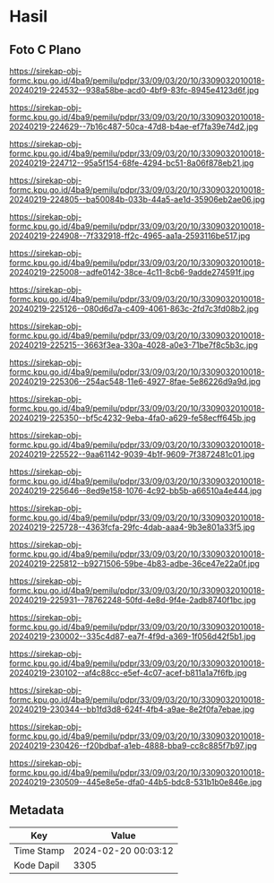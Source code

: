 # Hasil

## Foto C Plano

https://sirekap-obj-formc.kpu.go.id/4ba9/pemilu/pdpr/33/09/03/20/10/3309032010018-20240219-224532--938a58be-acd0-4bf9-83fc-8945e4123d6f.jpg

https://sirekap-obj-formc.kpu.go.id/4ba9/pemilu/pdpr/33/09/03/20/10/3309032010018-20240219-224629--7b16c487-50ca-47d8-b4ae-ef7fa39e74d2.jpg

https://sirekap-obj-formc.kpu.go.id/4ba9/pemilu/pdpr/33/09/03/20/10/3309032010018-20240219-224712--95a5f154-68fe-4294-bc51-8a06f878eb21.jpg

https://sirekap-obj-formc.kpu.go.id/4ba9/pemilu/pdpr/33/09/03/20/10/3309032010018-20240219-224805--ba50084b-033b-44a5-ae1d-35906eb2ae06.jpg

https://sirekap-obj-formc.kpu.go.id/4ba9/pemilu/pdpr/33/09/03/20/10/3309032010018-20240219-224908--7f332918-ff2c-4965-aa1a-2593116be517.jpg

https://sirekap-obj-formc.kpu.go.id/4ba9/pemilu/pdpr/33/09/03/20/10/3309032010018-20240219-225008--adfe0142-38ce-4c11-8cb6-9adde274591f.jpg

https://sirekap-obj-formc.kpu.go.id/4ba9/pemilu/pdpr/33/09/03/20/10/3309032010018-20240219-225126--080d6d7a-c409-4061-863c-2fd7c3fd08b2.jpg

https://sirekap-obj-formc.kpu.go.id/4ba9/pemilu/pdpr/33/09/03/20/10/3309032010018-20240219-225215--3663f3ea-330a-4028-a0e3-71be7f8c5b3c.jpg

https://sirekap-obj-formc.kpu.go.id/4ba9/pemilu/pdpr/33/09/03/20/10/3309032010018-20240219-225306--254ac548-11e6-4927-8fae-5e86226d9a9d.jpg

https://sirekap-obj-formc.kpu.go.id/4ba9/pemilu/pdpr/33/09/03/20/10/3309032010018-20240219-225350--bf5c4232-9eba-4fa0-a629-fe58ecff645b.jpg

https://sirekap-obj-formc.kpu.go.id/4ba9/pemilu/pdpr/33/09/03/20/10/3309032010018-20240219-225522--9aa61142-9039-4b1f-9609-7f3872481c01.jpg

https://sirekap-obj-formc.kpu.go.id/4ba9/pemilu/pdpr/33/09/03/20/10/3309032010018-20240219-225646--8ed9e158-1076-4c92-bb5b-a66510a4e444.jpg

https://sirekap-obj-formc.kpu.go.id/4ba9/pemilu/pdpr/33/09/03/20/10/3309032010018-20240219-225728--4363fcfa-29fc-4dab-aaa4-9b3e801a33f5.jpg

https://sirekap-obj-formc.kpu.go.id/4ba9/pemilu/pdpr/33/09/03/20/10/3309032010018-20240219-225812--b9271506-59be-4b83-adbe-36ce47e22a0f.jpg

https://sirekap-obj-formc.kpu.go.id/4ba9/pemilu/pdpr/33/09/03/20/10/3309032010018-20240219-225931--78762248-50fd-4e8d-9f4e-2adb8740f1bc.jpg

https://sirekap-obj-formc.kpu.go.id/4ba9/pemilu/pdpr/33/09/03/20/10/3309032010018-20240219-230002--335c4d87-ea7f-4f9d-a369-1f056d42f5b1.jpg

https://sirekap-obj-formc.kpu.go.id/4ba9/pemilu/pdpr/33/09/03/20/10/3309032010018-20240219-230102--af4c88cc-e5ef-4c07-acef-b811a1a7f6fb.jpg

https://sirekap-obj-formc.kpu.go.id/4ba9/pemilu/pdpr/33/09/03/20/10/3309032010018-20240219-230344--bb1fd3d8-624f-4fb4-a9ae-8e2f0fa7ebae.jpg

https://sirekap-obj-formc.kpu.go.id/4ba9/pemilu/pdpr/33/09/03/20/10/3309032010018-20240219-230426--f20bdbaf-a1eb-4888-bba9-cc8c885f7b97.jpg

https://sirekap-obj-formc.kpu.go.id/4ba9/pemilu/pdpr/33/09/03/20/10/3309032010018-20240219-230509--445e8e5e-dfa0-44b5-bdc8-531b1b0e846e.jpg


## Metadata

| Key        | Value               |
| ---------- | ------------------- |
| Time Stamp | 2024-02-20 00:03:12 |
| Kode Dapil | 3305                |



